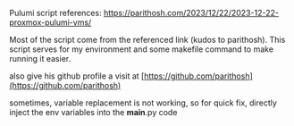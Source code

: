 Pulumi script references: https://parithosh.com/2023/12/22/2023-12-22-proxmox-pulumi-vms/

Most of the script come from the referenced link (kudos to parithosh). This script serves for my environment and some makefile command to make running it easier.

also give his github profile a visit at [https://github.com/parithosh](https://github.com/parithosh)

sometimes, variable replacement is not working, so for quick fix, directly inject the env variables into the __main__.py code